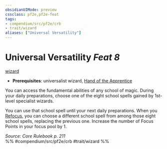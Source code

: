 ```yaml
---
obsidianUIMode: preview
cssclass: pf2e,pf2e-feat
tags:
- compendium/src/pf2e/crb
- trait/wizard
aliases: ["Universal Versatility"]
---
```

# Universal Versatility  *Feat 8*  
[wizard](/rules/traits/wizard.md)  

- **Prerequisites**: universalist wizard, [Hand of the Apprentice](/compendium/feats/hand-of-the-apprentice.md)

You can access the fundamental abilities of any school of magic. During your daily preparations, choose one of the eight school spells gained by 1st-level specialist wizards.

You can use that school spell until your next daily preparations. When you [Refocus](/rules/actions/refocus.md), you can choose a different school spell from among those eight school spells, replacing the previous one. Increase the number of Focus Points in your focus pool by 1.

*Source: Core Rulebook p. 211*  
%% #compendium/src/pf2e/crb #trait/wizard %%